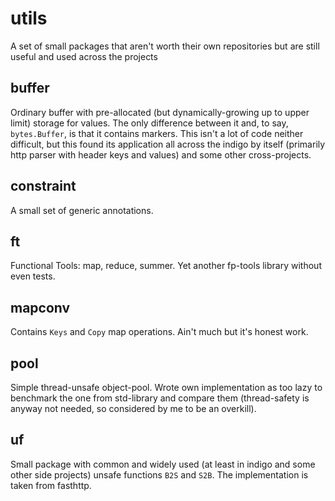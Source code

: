 # utils
A set of small packages that aren't worth their own repositories but are still useful and used across the projects

## buffer
Ordinary buffer with pre-allocated (but dynamically-growing up to upper limit) storage for values. The only difference between it and, to say, `bytes.Buffer`, is that it contains markers. This isn't a lot of code neither difficult, but this found its application all across the indigo by itself (primarily http parser with header keys and values) and some other cross-projects.

## constraint
A small set of generic annotations.

## ft
Functional Tools: map, reduce, summer. Yet another fp-tools library without even tests.

## mapconv
Contains `Keys` and `Copy` map operations. Ain't much but it's honest work.

## pool
Simple thread-unsafe object-pool. Wrote own implementation as too lazy to benchmark the one from std-library and compare them (thread-safety is anyway not needed, so considered by me to be an overkill). 

## uf
Small package with common and widely used (at least in indigo and some other side projects) unsafe functions `B2S` and `S2B`. The implementation is taken from fasthttp.
